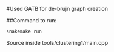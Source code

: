 #Used GATB for de-brujn graph creation

##Command to run:
```
snakemake run
```

Source inside tools/clustering1/main.cpp
